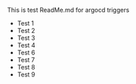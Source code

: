 This is test ReadMe.md for argocd triggers
- Test 1
- Test 2
- Test 3
- Test 4
- Test 6
- Test 7
- Test 8
- Test 9
